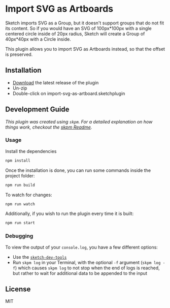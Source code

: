 # Import SVG as Artboards

Sketch imports SVG as a Group, but it doesn't support groups that do not fit its content.
So if you would have an SVG of 100px\*100px with a single centered circle inside of 20px radius, Sketch will create a Group of 40px\*40px with a Circle inside.

This plugin allows you to import SVG as Artboards instead, so that the offset is preserved.

## Installation

- [Download](../../releases/download/latest/import-svg-as-artboard.sketchplugin.zip) the latest release of the plugin
- Un-zip
- Double-click on import-svg-as-artboard.sketchplugin

## Development Guide

_This plugin was created using `skpm`. For a detailed explanation on how things work, checkout the [skpm Readme](https://github.com/skpm/skpm/blob/master/README.md)._

### Usage

Install the dependencies

```bash
npm install
```

Once the installation is done, you can run some commands inside the project folder:

```bash
npm run build
```

To watch for changes:

```bash
npm run watch
```

Additionally, if you wish to run the plugin every time it is built:

```bash
npm run start
```

### Debugging

To view the output of your `console.log`, you have a few different options:

- Use the [`sketch-dev-tools`](https://github.com/skpm/sketch-dev-tools)
- Run `skpm log` in your Terminal, with the optional `-f` argument (`skpm log -f`) which causes `skpm log` to not stop when the end of logs is reached, but rather to wait for additional data to be appended to the input

## License

MIT
